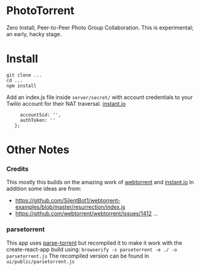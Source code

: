 # PhotoTorrent
Zero Install, Peer-to-Peer Photo Group Collaboration. 
This is experimental; an early, hacky stage.

# Install

```
git clone ...
cd ...
npm install
```

Add an index.js file inside `server/secret/` with account credentials 
to your Twilio account for their NAT traversal. [instant.io](https://github.com/webtorrent/instant.io)
```exports.twilio = {
     accountSid: '',
     authToken: ''
   };
```

# Other Notes

### Credits

This mostly this builds on the amazing work of 
[webtorrent](https://github.com/webtorrent/webtorrent) and
 [instant.io](https://github.com/webtorrent/instant.io)
In addition some ideas are from:
* https://github.com/SilentBot1/webtorrent-examples/blob/master/resurrection/index.js
* https://github.com/webtorrent/webtorrent/issues/1412
...

### parsetorrent
This app uses [parse-torrent](https://github.com/webtorrent/parse-torrent) 
but recompiled it to make it work with the create-react-app build using: 
`browserify -s parsetorrent -e ./ -o parsetorrent.js`
The recompiled version can be found in `ui/public/parsetorrent.js`


